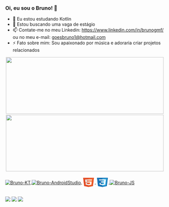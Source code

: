 ### Oi, eu sou o Bruno! 👋

- 🌱 Eu estou estudando Kotlin
- 👯 Estou buscando uma vaga de estágio
- 📫 Contate-me no meu Linkedin: https://www.linkedin.com/in/brunogmf/ ou no meu e-mail: goesbruno1@hotmail.com
- ⚡ Fato sobre mim: Sou apaixonado por música e adoraria criar projetos relacionados

<div align="center">
  <a href="https://github.com/Goesbruno">
  <img height="180em" width="500em" src="https://github-readme-stats.vercel.app/api?username=Goesbruno&show_icons=true&theme=dark&include_all_commits=true&count_private=true"/>
  <img height="180em" width="500em" src="https://github-readme-stats.vercel.app/api/top-langs/?username=Goesbruno&layout=compact&langs_count=7&theme=dark"/>
</div>

  
<div style="display: inline_block"><br>
  <img align="center" alt="Bruno-KT" height="30" width="40" src="https://cdn.jsdelivr.net/gh/devicons/devicon/icons/kotlin/kotlin-original.svg">
  <img align="center" alt="Bruno-AndroidStudio" height="30" width="40" src="https://cdn.jsdelivr.net/gh/devicons/devicon/icons/androidstudio/androidstudio-original.svg">
  <img align="center" alt="Bruno-HTML" height="30" width="40" src="https://raw.githubusercontent.com/devicons/devicon/master/icons/html5/html5-original.svg">
  <img align="center" alt="Bruno-CSS" height="30" width="40" src="https://raw.githubusercontent.com/devicons/devicon/master/icons/css3/css3-original.svg">
  <img align="center" alt="Bruno-JS" height="30" width="40" src="https://cdn.jsdelivr.net/gh/devicons/devicon/icons/javascript/javascript-original.svg">

</div>
  
  ##
 
<div> 
  <a href="https://www.linkedin.com/in/brunogmf/" target="_blank"><img src="https://img.shields.io/badge/-LinkedIn-%230077B5?style=for-the-badge&logo=linkedin&logoColor=white" target="_blank"></a> 
  <a href="https://instagram.com/unknowbruno" target="_blank"><img src="https://img.shields.io/badge/-Instagram-%23E4405F?style=for-the-badge&logo=instagram&logoColor=white" target="_blank"></a>
 <a href="https://discordapp.com/users/DirtyDan#5986" target="_blank"><img src="https://img.shields.io/badge/Discord-7289DA?style=for-the-badge&logo=discord&logoColor=white" target="_blank"></a> 
  
 
 
</div>
